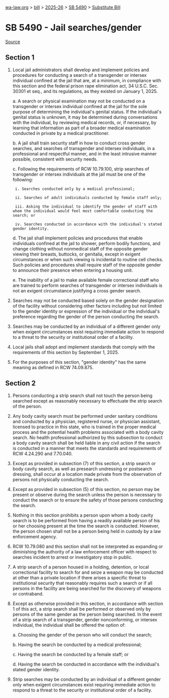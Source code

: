 [wa-law.org](/) > [bill](/bill/) > [2025-26](/bill/2025-26/) > [SB 5490](/bill/2025-26/sb/5490/) > [Substitute Bill](/bill/2025-26/sb/5490/S/)

# SB 5490 - Jail searches/gender

[Source](http://lawfilesext.leg.wa.gov/biennium/2025-26/Pdf/Bills/Senate%20Bills/5490-S.pdf)

## Section 1
1. Local jail administrators shall develop and implement policies and procedures for conducting a search of a transgender or intersex individual confined at the jail that are, at a minimum, in compliance with this section and the federal prison rape elimination act, 34 U.S.C. Sec. 30301 et seq., and its regulations, as they existed on January 1, 2025.

    a. A search or physical examination may not be conducted on a transgender or intersex individual confined at the jail for the sole purpose of determining the individual's genital status. If the individual's genital status is unknown, it may be determined during conversations with the individual, by reviewing medical records, or, if necessary, by learning that information as part of a broader medical examination conducted in private by a medical practitioner.

    b. A jail shall train security staff in how to conduct cross gender searches, and searches of transgender and intersex individuals, in a professional and respectful manner, and in the least intrusive manner possible, consistent with security needs.

    c. Following the requirements of RCW 10.79.100, strip searches of transgender or intersex individuals at the jail must be one of the following:

        i. Searches conducted only by a medical professional;

        ii. Searches of adult individuals conducted by female staff only;

        iii. Asking the individual to identify the gender of staff with whom the individual would feel most comfortable conducting the search; or

        iv. Searches conducted in accordance with the individual's stated gender identity.

    d. The jail shall implement policies and procedures that enable individuals confined at the jail to shower, perform bodily functions, and change clothing without nonmedical staff of the opposite gender viewing their breasts, buttocks, or genitalia, except in exigent circumstances or when such viewing is incidental to routine cell checks. Such policies and procedures shall require staff of the opposite gender to announce their presence when entering a housing unit.

    e. The inability of a jail to make available female correctional staff who are trained to perform searches of transgender or intersex individuals is not an exigent circumstance justifying a cross gender search.

2. Searches may not be conducted based solely on the gender designation of the facility without considering other factors including but not limited to the gender identity or expression of the individual or the individual's preference regarding the gender of the person conducting the search.

3. Searches may be conducted by an individual of a different gender only when exigent circumstances exist requiring immediate action to respond to a threat to the security or institutional order of a facility.

4. Local jails shall adopt and implement standards that comply with the requirements of this section by September 1, 2025.

5. For the purposes of this section, "gender identity" has the same meaning as defined in RCW 74.09.875.

## Section 2
1. Persons conducting a strip search shall not touch the person being searched except as reasonably necessary to effectuate the strip search of the person.

2. Any body cavity search must be performed under sanitary conditions and conducted by a physician, registered nurse, or physician assistant, licensed to practice in this state, who is trained in the proper medical process and the potential health problems associated with a body cavity search. No health professional authorized by this subsection to conduct a body cavity search shall be held liable in any civil action if the search is conducted in a manner that meets the standards and requirements of RCW 4.24.290 and 7.70.040.

3. Except as provided in subsection (7) of this section, a strip search or body cavity search, as well as presearch undressing or postsearch dressing, shall occur at a location made private from the observation of persons not physically conducting the search.

4. Except as provided in subsection (5) of this section, no person may be present or observe during the search unless the person is necessary to conduct the search or to ensure the safety of those persons conducting the search.

5. Nothing in this section prohibits a person upon whom a body cavity search is to be performed from having a readily available person of his or her choosing present at the time the search is conducted. However, the person chosen shall not be a person being held in custody by a law enforcement agency.

6. RCW 10.79.080 and this section shall not be interpreted as expanding or diminishing the authority of a law enforcement officer with respect to searches incident to arrest or investigatory stop in public.

7. A strip search of a person housed in a holding, detention, or local correctional facility to search for and seize a weapon may be conducted at other than a private location if there arises a specific threat to institutional security that reasonably requires such a search or if all persons in the facility are being searched for the discovery of weapons or contraband.

8. Except as otherwise provided in this section, in accordance with section 1 of this act, a strip search shall be performed or observed only by persons of the same gender as the person being searched. In the event of a strip search of a transgender, gender nonconforming, or intersex individual, the individual shall be offered the option of:

    a. Choosing the gender of the person who will conduct the search;

    b. Having the search be conducted by a medical professional;

    c. Having the search be conducted by a female staff; or

    d. Having the search be conducted in accordance with the individual's stated gender identity.

9. Strip searches may be conducted by an individual of a different gender only when exigent circumstances exist requiring immediate action to respond to a threat to the security or institutional order of a facility.
